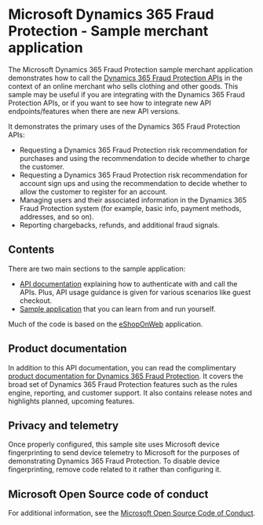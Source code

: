 # Microsoft Dynamics 365 Fraud Protection - Sample merchant application
The Microsoft Dynamics 365 Fraud Protection sample merchant application demonstrates how to call the [Dynamics 365 Fraud Protection APIs](https://apidocs.microsoft.com/services/dynamics365fraudprotection) in the context of an online merchant who sells clothing and other goods. This sample may be useful if you are integrating with the Dynamics 365 Fraud Protection APIs, or if you want to see how to integrate new API endpoints/features when there are new API versions.

It demonstrates the primary uses of the Dynamics 365 Fraud Protection APIs:
- Requesting a Dynamics 365 Fraud Protection risk recommendation for purchases and using the recommendation to decide whether to charge the customer.
- Requesting a Dynamics 365 Fraud Protection risk recommendation for account sign ups and using the recommendation to decide whether to allow the customer to register for an account.
- Managing users and their associated information in the Dynamics 365 Fraud Protection system (for example, basic info, payment methods, addresses, and so on).
- Reporting chargebacks, refunds, and additional fraud signals.

## Contents
There are two main sections to the sample application:
- [API documentation](./docs) explaining how to authenticate with and call the APIs. Plus, API usage guidance is given for various scenarios like guest checkout.
- [Sample application](./src) that you can learn from and run yourself.

Much of the code is based on the [eShopOnWeb](https://github.com/dotnet-architecture/eShopOnWeb) application.

## Product documentation
In addition to this API documentation, you can read the complimentary [product documentation for Dynamics 365 Fraud Protection](https://go.microsoft.com/fwlink/?linkid=2082391). It covers the broad set of Dynamics 365 Fraud Protection features such as the rules engine, reporting, and customer support. It also contains release notes and highlights planned, upcoming features.

## Privacy and telemetry

Once properly configured, this sample site uses Microsoft device fingerprinting to send device telemetry to Microsoft for the purposes of demonstrating Dynamics 365 Fraud Protection. To disable device fingerprinting, remove code related to it rather than configuring it. 

## Microsoft Open Source code of conduct

For additional information, see the [Microsoft Open Source Code of Conduct](https://opensource.microsoft.com/codeofconduct).
